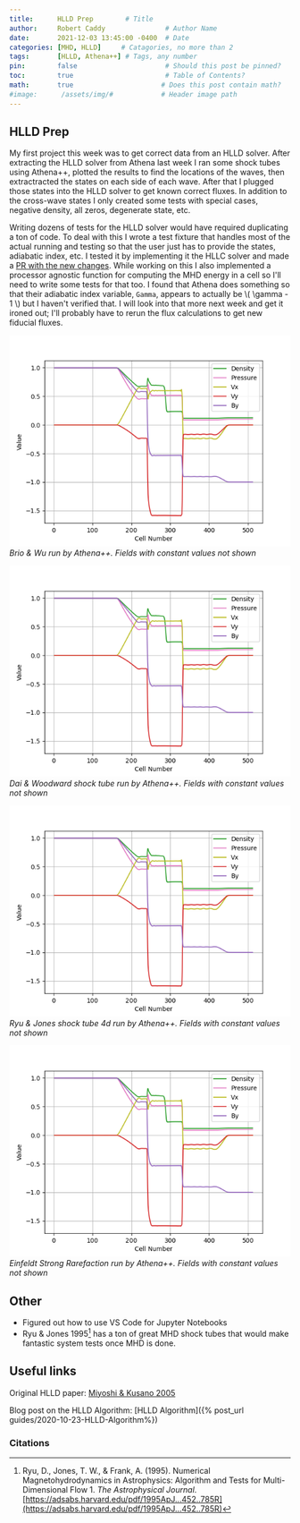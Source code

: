 ```yaml
---
title:      HLLD Prep        # Title
author:     Robert Caddy               # Author Name
date:       2021-12-03 13:45:00 -0400  # Date
categories: [MHD, HLLD]     # Catagories, no more than 2
tags:       [HLLD, Athena++] # Tags, any number
pin:        false                      # Should this post be pinned?
toc:        true                       # Table of Contents?
math:       true                      # Does this post contain math?
#image:      /assets/img/#            # Header image path
---
```


## HLLD Prep

My first project this week was to get correct data from an HLLD solver. After
extracting the HLLD solver from Athena last week I ran some shock tubes using
Athena++, plotted the results to find the locations of the waves, then
extractracted the states on each side of each wave. After that I plugged those
states into the HLLD solver to get known correct fluxes. In addition to the
cross-wave states I only created some tests with special cases, negative
density, all zeros, degenerate state, etc.

Writing dozens of tests for the HLLD solver would have required duplicating a
ton of code. To deal with this I wrote a test fixture that handles most of the
actual running and testing so that the user just has to provide the states,
adiabatic index, etc. I tested it by implementing it the HLLC solver and made a
[PR with the new changes](https://github.com/cholla-hydro/cholla/pull/109).
While working on this I also implemented a processor agnostic function for
computing the MHD energy in a cell so I'll need to write some tests for that
too. I found that Athena does something so that their adiabatic index variable,
`Gamma`, appears to actually be \\( \gamma - 1 \\) but I haven't verified that.
I will look into that more next week and get it ironed out; I'll probably have
to rerun the flux calculations to get new fiducial fluxes.

![Brio & Wu](/assets/img/2021-post-assets/12-December/2021-12-13-Brio-Wu.png)
*Brio & Wu run by Athena++. Fields with constant values not shown*

![Dai & Woodward](/assets/img/2021-post-assets/12-December/2021-12-13-Brio-Wu.png)
*Dai & Woodward shock tube run by Athena++. Fields with constant values not shown*

![Ryu & Jones](/assets/img/2021-post-assets/12-December/2021-12-13-Brio-Wu.png)
*Ryu & Jones shock tube 4d run by Athena++. Fields with constant values not shown*

![EFR](/assets/img/2021-post-assets/12-December/2021-12-13-Brio-Wu.png)
*Einfeldt Strong Rarefaction run by Athena++. Fields with constant values not shown*

## Other

- Figured out how to use VS Code for Jupyter Notebooks
- Ryu & Jones 1995[^rj] has a ton of great MHD shock tubes that would make
  fantastic system tests once MHD is done.

## Useful links

Original HLLD paper: [Miyoshi & Kusano 2005](https://www.sciencedirect.com/science/article/pii/S0021999105001142?via%3Dihub)

Blog post on the HLLD Algorithm: [HLLD Algorithm]({% post_url guides/2020-10-23-HLLD-Algorithm%})

### Citations

[^rj]: Ryu, D., Jones, T. W., &#38; Frank, A. (1995). Numerical
    Magnetohydrodynamics in Astrophysics: Algorithm and Tests for
    Multi-Dimensional Flow 1. *The Astrophysical Journal*.
    [https://adsabs.harvard.edu/pdf/1995ApJ...452..785R](https://adsabs.harvard.edu/pdf/1995ApJ...452..785R)
